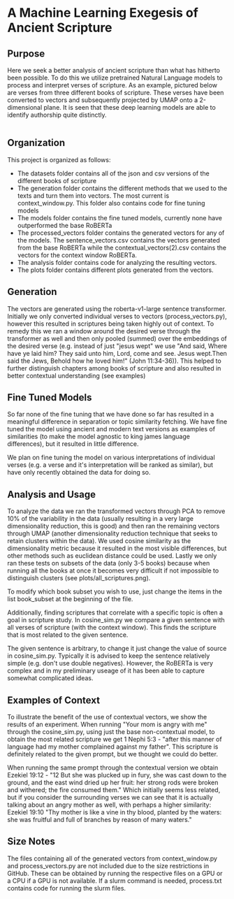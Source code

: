 # A Machine Learning Exegesis of Ancient Scripture
## Purpose
Here we seek a better analysis of ancient scripture than what has hitherto been possible. To do this we utilize pretrained Natural Language models to process and interpret verses of scripture. As an example, pictured below are verses from three different books of scripture. These verses have been converted to vectors and subsequently projected by UMAP onto a 2-dimensional plane. It is seen that these deep learning models are able to identify authorship quite distinctly.

![]()
## Organization
This project is organized as follows:
- The datasets folder contains all of the json and csv versions of the different books of scripture
- The generation folder contains the different methods that we used to the texts and turn them into vectors. The most current is context_window.py. This folder also contains code for fine tuning models
- The models folder contains the fine tuned models, currently none have outperformed the base RoBERTa
- The processed_vectors folder contains the generated vectors for any of the models. The sentence_vectors.csv contains the vectors generated from the base RoBERTa while the contextual_vectors(2).csv contains the vectors for the context window RoBERTa.
- The analysis folder contains code for analyzing the resulting vectors.
- The plots folder contains different plots generated from the vectors.
## Generation
The vectors are generated using the roberta-v1-large sentence transformer. Initially we only converted individual verses to vectors (process_vectors.py), however this resulted in scriptures being taken highly out of context. To remedy this we ran a window around the desired verse through the transformer as well and then only pooled (summed) over the embeddings of the desired verse (e.g. instead of just "jesus wept" we use "And said, Where have ye laid him? They said unto him, Lord, come and see. Jesus wept.Then said the Jews, Behold how he loved him!" (John 11:34-36)). This helped to further distinguish chapters among books of scripture and also resulted in better contextual understanding (see examples)
## Fine Tuned Models
So far none of the fine tuning that we have done so far has resulted in a meaningful difference in separation or topic similarity fetching. We have fine tuned the model using ancient and modern text versions as examples of similarities (to make the model agnostic to king james language differences), but it resulted in little difference. 

We plan on fine tuning the model on various interpretations of individual verses (e.g. a verse and it's interpretation will be ranked as similar), but have only recently obtained the data for doing so.
## Analysis and Usage
To analyze the data we ran the transformed vectors through PCA to remove 10% of the variability in the data (usually resulting in a very large dimensionality reduction, this is good) and then ran the remaining vectors through UMAP (another dimensionality reduction technique that seeks to retain clusters within the data). We used cosine similarity as the dimensionality metric because it resulted in the most visible differences, but other methods such as euclidean distance could be used. Lastly we only ran these tests on subsets of the data (only 3-5 books) because when running all the books at once it becomes very difficult if not impossible to distinguish clusters (see plots/all_scriptures.png).

To modify which book subset you wish to use, just change the items in the list book_subset at the beginning of the file.

Additionally, finding scriptures that correlate with a specific topic is often a goal in scripture study. In cosine_sim.py we compare a given sentence with all verses of scripture (with the context window). This finds the scripture that is most related to the given sentence.

The given sentence is arbitrary, to change it just change the value of source in cosine_sim.py. Typically it is advised to keep the sentence relatively simple (e.g. don't use double negatives). However, the RoBERTa is very complex and in my preliminary useage of it has been able to capture somewhat complicated ideas.
## Examples of Context
To illustrate the benefit of the use of contextual vectors, we show the results of an experiment. When running "Your mom is angry with me" through the cosine_sim.py, using just the base non-contextual model, to obtain the most related scripture we get 1 Nephi 5:3 - "after this manner of language had my mother complained against my father". This scripture is definitely related to the given prompt, but we thought we could do better.

When running the same prompt through the contextual version we obtain Ezekiel 19:12 - "12 But she was plucked up in fury, she was cast down to the ground, and the east wind dried up her fruit: her strong rods were broken and withered; the fire consumed them." Which initially seems less related, but if you consider the surrounding verses we can see that it is actually talking about an angry mother as well, with perhaps a higher similarity: Ezekiel 19:10 "Thy mother is like a vine in thy blood, planted by the waters: she was fruitful and full of branches by reason of many waters."

## Size Notes
The files containing all of the generated vectors from context_window.py and process_vectors.py are not included due to the size restrictions in GitHub. These can be obtained by running the respective files on a GPU or a CPU if a GPU is not available. If a slurm command is needed, process.txt contains code for running the slurm files.
